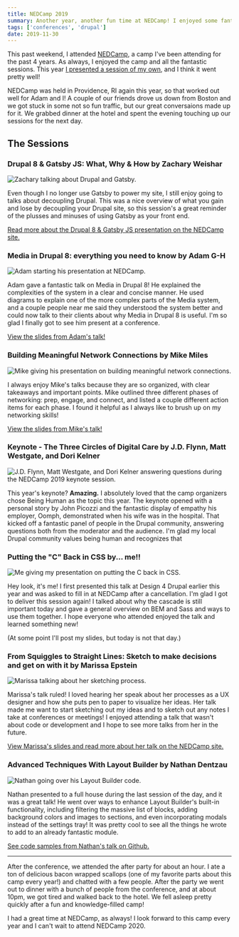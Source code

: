 ```yaml
---
title: NEDCamp 2019
summary: Another year, another fun time at NEDCamp! I enjoyed some fantastic sessions and even gave a talk of my own. Hanging with my Drupal friends is the best.
tags: ['conferences', 'drupal']
date: 2019-11-30
---
```


This past weekend, I attended [NEDCamp](https://nedcamp.org), a camp I've been attending for the past 4 years. As always, I enjoyed the camp and all the fantastic sessions. This year [I presented a session of my own](https://nedcamp.org/sessions/2019/putting-c-back-css-modern-techniques-todays-website), and I think it went pretty well!

NEDCamp was held in Providence, RI again this year, so that worked out well for Adam and I! A couple of our friends drove us down from Boston and we got stuck in some not so fun traffic, but our great conversaions made up for it. We grabbed dinner at the hotel and spent the evening touching up our sessions for the next day.

## The Sessions

### Drupal 8 &amp; Gatsby JS: What, Why &amp; How by Zachary Weishar

![Zachary talking about Drupal and Gatsby.](./images/nedcamp-2019-gatsby.jpg 'Photo courtesy of the NEDCamp 2019 team.')

Even though I no longer use Gatsby to power my site, I still enjoy going to talks about decoupling Drupal. This was a nice overview of what you gain and lose by decoupling your Drupal site, so this session's a great reminder of the plusses and minuses of using Gatsby as your front end.

[Read more about the Drupal 8 &amp; Gatsby JS presentation on the NEDCamp site.](https://nedcamp.org/sessions/2019/drupal-8-gatsby-js-what-why-how)

### Media in Drupal 8: everything you need to know by Adam G-H

![Adam starting his presentation at NEDCamp.](./images/nedcamp-2019-media.jpg 'Photo courtesy of the NEDCamp 2019 team.')

Adam gave a fantastic talk on Media in Drupal 8! He explained the complexities of the system in a clear and concise manner. He used diagrams to explain one of the more complex parts of the Media system, and a couple people near me said they understood the system better and could now talk to their clients about why Media in Drupal 8 is useful. I'm so glad I finally got to see him present at a conference.

[View the slides from Adam's talk!](http://slides.com/phenaproxima/d8media#/)

### Building Meaningful Network Connections by Mike Miles

![Mike giving his presentation on building meaningful network connections.](./images/nedcamp-2019-networking.jpg)

I always enjoy Mike's talks because they are so organized, with clear takeaways and important points. Mike outlined three different phases of networking: prep, engage, and connect, and listed a couple different action items for each phase. I found it helpful as I always like to brush up on my networking skills!

[View the slides from Mike's talk!](https://docs.google.com/presentation/d/1tmnKhmA3TZyV0aFpKQcrIIu-_N9WxbY2qj0ruPirL28/edit#slide=id.g35f391192_00)

### Keynote - The Three Circles of Digital Care by J.D. Flynn, Matt Westgate, and Dori Kelner

![J.D. Flynn, Matt Westgate, and Dori Kelner answering questions during the NEDCamp 2019 keynote session.](./images/nedcamp-2019-keynote.jpg 'Photo courtesy of the NEDCamp 2019 team.')

This year's keynote? **Amazing.** I absolutely loved that the camp organizers chose Being Human as the topic this year. The keynote opened with a personal story by John Picozzi and the fantastic display of empathy his employer, Oomph, demonstrated when his wife was in the hospital. That kicked off a fantastic panel of people in the Drupal community, answering questions both from the moderator and the audience. I'm glad my local Drupal community values being human and recognizes that

### Putting the "C" Back in CSS by... me!!

![Me giving my presentation on putting the C back in CSS.](./images/nedcamp-2019-me.jpg 'Photo courtesy of the NEDCamp 2019 team.')

Hey look, it's me! I first presented this talk at Design 4 Drupal earlier this year and was asked to fill in at NEDCamp after a cancellation. I'm glad I got to deliver this session again! I talked about why the cascade is still important today and gave a general overview on BEM and Sass and ways to use them together. I hope everyone who attended enjoyed the talk and learned something new!

(At some point I'll post my slides, but today is not that day.)

### From Squiggles to Straight Lines: Sketch to make decisions and get on with it by Marissa Epstein

![Marissa talking about her sketching process.](./images/nedcamp-2019-sketch.jpg 'Photo courtesy of the NEDCamp 2019 team.')

Marissa's talk ruled! I loved hearing her speak about her processes as a UX designer and how she puts pen to paper to visualize her ideas. Her talk made me want to start sketching out my ideas and to sketch out any notes I take at conferences or meetings! I enjoyed attending a talk that wasn't about code or development and I hope to see more talks from her in the future.

[View Marissa's slides and read more about her talk on the NEDCamp site.](https://nedcamp.org/sessions/2019/squiggles-straight-lines-sketch-make-decisions-and-get-it)

### Advanced Techniques With Layout Builder by Nathan Dentzau

![Nathan going over his Layout Builder code.](./images/nedcamp-2019-lb.jpg 'Photo courtesy of the NEDCamp 2019 team.')

Nathan presented to a full house during the last session of the day, and it was a great talk! He went over ways to enhance Layout Builder's built-in functionality, including filtering the massive list of blocks, adding background colors and images to sections, and even incorporating modals instead of the settings tray! It was pretty cool to see all the things he wrote to add to an already fantastic module.

[See code samples from Nathan's talk on Github.](https://github.com/nathandentzau/layout-builder-examples)

---

After the conference, we attended the after party for about an hour. I ate a ton of delicious bacon wrapped scallops (one of my favorite parts about this camp every year!) and chatted with a few people. After the party we went out to dinner with a bunch of people from the conference, and at about 10pm, we got tired and walked back to the hotel. We fell asleep pretty quickly after a fun and knowledge-filled camp!

I had a great time at NEDCamp, as always! I look forward to this camp every year and I can't wait to attend NEDCamp 2020.

